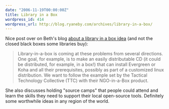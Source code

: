 ```yaml
---
date: "2006-11-19T00:00:00Z"
title: Library in a Box
wordpress_id: 414
wordpress_url: http://blog.ryaneby.com/archives/library-in-a-box/
---
```

Nice post over on Beth's blog <a href="http://www.ibiblio.org/bess/?p=51">about a library in a box idea</a> (and not the closed black boxes some libraries buy):

<blockquote>Library-in-a-box is coming at these problems from several directions. One goal, for example, is to make an easily distributable CD (it could be distributed, for example, in a box!) that can install Evergreen or Koha and all their prerequisites, possibly as part of a customized linux distribution. We want to follow the example set by the Tactical Technology Collective (TTC) with their NGO-in-a-Box product.</blockquote>

She also discusses holding "source camps" that people could attend and learn the skills they need to support their local open-source tools. Definitely some worthwhile ideas in any region of the world.
